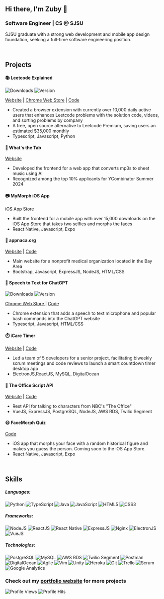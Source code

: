 ## Hi there, I'm Zuby 👋
### Software Engineer | CS @ SJSU

SJSU graduate with a strong web development and mobile app design foundation, seeking a full-time software engineering position.

<br />

## Projects

#### 📚 Leetcode Explained
![Downloads](https://img.shields.io/chrome-web-store/users/cofoinjfjcpgcjiinjhcpomcjoalijbe)
![Version](https://img.shields.io/chrome-web-store/v/cofoinjfjcpgcjiinjhcpomcjoalijbe) 

[Website](https://leetcodeapp.com) |
[Chrome Web Store](https://chrome.google.com/webstore/detail/leetcode-explained/cofoinjfjcpgcjiinjhcpomcjoalijbe) 
| [Code](https://github.com/zubyj/leetcode-explained)

- Created a browser extension with currently over 10,000 daily active users that enhances Leetcode problems with the solution code, videos, and sorting problems by company
- A free, open source alternative to Leetcode Premium, saving users an estimated $35,000 monthly
- Typescript, Javascript, Python



#### 🎵 What's the Tab
[Website](https://apps.apple.com/us/app/mymorph/id1554421298)
- Developed the frontend for a web app that converts mp3s to sheet music using AI
- Recognized among the top 10% applicants for YCombinator Summer 2024



#### 📷 MyMorph iOS App
[iOS App Store](https://apps.apple.com/us/app/mymorph/id1554421298)
- Built the frontend for a mobile app with over 15,000 downloads on the iOS App Store that takes two selfies and morphs the faces
- React Native, Javascript, Expo



#### 🏥 appnaca.org
[Website](https://appnaca.org) | [Code](https://github.com/zubyj/appnaca.org)
- Main website for a nonprofit medical organization located in the Bay Area
- Bootstrap, Javascript, ExpressJS, NodeJS, HTML/CSS



#### 🎤 Speech to Text for ChatGPT
![Downloads](https://img.shields.io/chrome-web-store/users/kplchkeabimhnpklakhhocnhegidpcel)
![Version](https://img.shields.io/chrome-web-store/v/kplchkeabimhnpklakhhocnhegidpcel) 

[Chrome Web Store ](https://chrome.google.com/webstore/detail/speech-to-text-for-chatgp/kplchkeabimhnpklakhhocnhegidpcel?hl=en&authuser=1) | [Code](https://github.com/zubyj/speech-to-text-for-chatgpt)
- Chrome extension that adds a speech to text microphone and popular bash commands into the ChatGPT website
- Typescript, Javascript, HTML/CSS



#### ⏱️ iCare Timer
[Website](https://icaretimer.com/) | [Code](https://github.com/icare-app)
- Led a team of 5 developers for a senior project, facilitating biweekly scrum meetings and code reviews to launch a smart countdown timer desktop app
- ElectronJS,ReactJS, MySQL, DigitalOcean



#### 💼 The Office Script API
[Website](https://theofficescript.com/) | [Code](https://github.com/zubyj/the-office-api)
- Rest API for talking to characters from NBC's "The Office"
- VueJS, ExpressJS, PostgreSQL, NodeJS, AWS RDS, Twilio Segment



#### 😃 FaceMorph Quiz
[Code](https://github.com/zubyj/facemorph-quiz)
- iOS app that morphs your face with a random historical figure and makes you guess the person. Coming soon to the iOS App Store.
- React Native, Javascript, Expo



<br />



## Skills
##### Languages:
![Python](https://img.shields.io/badge/-Python-3776AB?style=flat&logo=Python&logoColor=white)
![TypeScript](https://img.shields.io/badge/-TypeScript-007ACC?style=flat&logo=TypeScript&logoColor=white)
![Java](https://img.shields.io/badge/-Java-007396?style=flat&logo=Java&logoColor=white)
![JavaScript](https://img.shields.io/badge/-JavaScript-F7DF1E?style=flat&logo=javascript&logoColor=black)
![HTML5](https://img.shields.io/badge/-HTML5-E34F26?style=flat&logo=html5&logoColor=white)
![CSS3](https://img.shields.io/badge/-CSS3-1572B6?style=flat&logo=css3&logoColor=white)
##### Frameworks:
![NodeJS](https://img.shields.io/badge/-NodeJS-339933?style=flat&logo=Node.js&logoColor=white)
![ReactJS](https://img.shields.io/badge/-ReactJS-61DAFB?style=flat&logo=react&logoColor=black)
![React Native](https://img.shields.io/badge/-React%20Native-61DAFB?style=flat&logo=react&logoColor=black)
![ExpressJS](https://img.shields.io/badge/-ExpressJS-000000?style=flat&logo=express&logoColor=white)
![Nginx](https://img.shields.io/badge/-Nginx-269539?style=flat&logo=nginx&logoColor=white)
![ElectronJS](https://img.shields.io/badge/-ElectronJS-47848F?style=flat&logo=electron&logoColor=white)
![VueJS](https://img.shields.io/badge/-VueJS-4FC08D?style=flat&logo=vue.js&logoColor=white)
##### Technologies:
![PostgreSQL](https://img.shields.io/badge/-PostgreSQL-336791?style=flat&logo=postgresql&logoColor=white)
![MySQL](https://img.shields.io/badge/-MySQL-4479A1?style=flat&logo=mysql&logoColor=white)
![AWS RDS](https://img.shields.io/badge/-AWS%20RDS-232F3E?style=flat&logo=amazon-aws&logoColor=white)
![Twilio Segment](https://img.shields.io/badge/-Twilio%20Segment-F22F46?style=flat&logo=twilio&logoColor=white)
![Postman](https://img.shields.io/badge/-Postman-FF6C37?style=flat&logo=postman&logoColor=white)
![DigitalOcean](https://img.shields.io/badge/-DigitalOcean-0080FF?style=flat&logo=digitalocean&logoColor=white)
![Agile](https://img.shields.io/badge/-Agile-0082FC?style=flat&logo=agile&logoColor=white)
![Vim](https://img.shields.io/badge/-Vim-019733?style=flat&logo=vim&logoColor=white)
![Unity](https://img.shields.io/badge/-Unity-000000?style=flat&logo=unity&logoColor=white)
![Heroku](https://img.shields.io/badge/-Heroku-430098?style=flat&logo=heroku&logoColor=white)
![Git](https://img.shields.io/badge/-Git-F05032?style=flat&logo=git&logoColor=white)
![Trello](https://img.shields.io/badge/-Trello-0079BF?style=flat&logo=trello&logoColor=white)
![Scrum](https://img.shields.io/badge/-Scrum-519839?style=flat&logo=scrum&logoColor=white)
![Google Analytics](https://img.shields.io/badge/-Google%20Analytics-E37400?style=flat&logo=google-analytics&logoColor=white)

### Check out my [portfolio website](https://zubyj.com) for more projects

![Profile Views](https://komarev.com/ghpvc/?username=zubyj)
![Profile Hits](https://hits.seeyoufarm.com/api/count/incr/badge.svg?url=https%3A%2F%2Fgithub.com%2F{zubyj}1212%2Fhit-counter)




